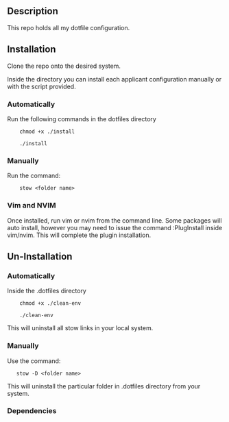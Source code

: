 ## Description 

This repo holds all my dotfile configuration.

## Installation

Clone the repo onto the desired system.

Inside the directory you can install each applicant configuration manually or
with the script provided.

### Automatically

Run the following commands in the dotfiles directory

```
    chmod +x ./install
```
```
    ./install
```

### Manually

Run the command:
```
    stow <folder name>
```

### Vim and NVIM

Once installed, run vim or nvim from the command line. Some packages will auto
install, however you may need to issue the command :PlugInstall inside vim/nvim.
This will complete the plugin installation.

## Un-Installation

### Automatically

Inside the .dotfiles directory

```
    chmod +x ./clean-env
```
```
    ./clean-env
```

This will uninstall all stow links in your local system.

### Manually

Use the command: 

```
   stow -D <folder name>
```

This will uninstall the particular folder in .dotfiles directory from your system.


### Dependencies

